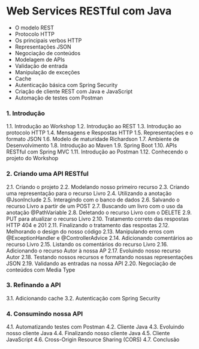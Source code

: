 # Web Services RESTful com Java

* O modelo REST
* Protocolo HTTP
* Os principais verbos HTTP
* Representações JSON
* Negociação de conteúdos
* Modelagem de APIs
* Validação de entrada
* Manipulação de exceções
* Cache
* Autenticação básica com Spring Security
* Criação de cliente REST com Java e JavaScript
* Automação de testes com Postman



### 1. Introdução
1.1. Introdução ao Workshop
1.2. Introdução ao REST
1.3. Introdução ao protocolo HTTP
1.4. Mensagens e Respostas HTTP
1.5. Representações e o formato JSON
1.6. Modelo de maturidade Richardson
1.7. Ambiente de Desenvolvimento
1.8. Introdução ao Maven
1.9. Spring Boot
1.10. APIs RESTful com Spring MVC
1.11. Introdução ao Postman
1.12. Conhecendo o projeto do Workshop

### 2. Criando uma API RESTful
2.1. Criando o projeto
2.2. Modelando nosso primeiro recurso
2.3. Criando uma representação para o recurso Livro
2.4. Utilizando a anotação @JsonInclude
2.5. Interagindo com o banco de dados
2.6. Salvando o recurso Livro a partir de um POST
2.7. Buscando um livro com o uso da anotação @PathVariable
2.8. Deletando o recurso Livro com o DELETE
2.9. PUT para atualizar o recurso Livro
2.10. Tratamento correto das respostas HTTP 404 e 201
2.11. Finalizando o tratamento das respostas
2.12. Melhorando o design do nosso código
2.13. Manipulando erros com @ExceptionHandler e @ControllerAdvice
2.14. Adicionando comentários ao recurso Livro
2.15. Listando os comentários do recurso Livro
2.16. Adicionando o recurso Autor à nossa AP
2.17. Evoluindo nosso recurso Autor
2.18. Testando nossos recursos e formatando nossas representações JSON
2.19. Validando as entradas na nossa API
2.20. Negociação de conteúdos com Media Type

### 3. Refinando a API
3.1. Adicionando cache
3.2. Autenticação com Spring Security

### 4. Consumindo nossa API
4.1. Automatizando testes com Postman
4.2. Cliente Java
4.3. Evoluindo nosso cliente Java
4.4. Finalizando nosso cliente Java
4.5. Cliente JavaScript
4.6. Cross-Origin Resource Sharing (CORS)
4.7. Conclusão